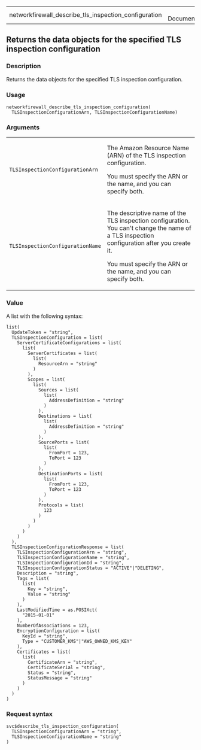 <table style="width: 100%;">
<tbody>
<tr class="odd">
<td>networkfirewall_describe_tls_inspection_configuration</td>
<td style="text-align: right;">R Documentation</td>
</tr>
</tbody>
</table>

## Returns the data objects for the specified TLS inspection configuration

### Description

Returns the data objects for the specified TLS inspection configuration.

### Usage

    networkfirewall_describe_tls_inspection_configuration(
      TLSInspectionConfigurationArn, TLSInspectionConfigurationName)

### Arguments

<table>
<colgroup>
<col style="width: 35%" />
<col style="width: 65%" />
</colgroup>
<tbody>
<tr class="odd">
<td><code
id="networkfirewall_describe_tls_inspection_configuration_:_TLSInspectionConfigurationArn">TLSInspectionConfigurationArn</code></td>
<td><p>The Amazon Resource Name (ARN) of the TLS inspection
configuration.</p>
<p>You must specify the ARN or the name, and you can specify
both.</p></td>
</tr>
<tr class="even">
<td><code
id="networkfirewall_describe_tls_inspection_configuration_:_TLSInspectionConfigurationName">TLSInspectionConfigurationName</code></td>
<td><p>The descriptive name of the TLS inspection configuration. You
can't change the name of a TLS inspection configuration after you create
it.</p>
<p>You must specify the ARN or the name, and you can specify
both.</p></td>
</tr>
</tbody>
</table>

### Value

A list with the following syntax:

    list(
      UpdateToken = "string",
      TLSInspectionConfiguration = list(
        ServerCertificateConfigurations = list(
          list(
            ServerCertificates = list(
              list(
                ResourceArn = "string"
              )
            ),
            Scopes = list(
              list(
                Sources = list(
                  list(
                    AddressDefinition = "string"
                  )
                ),
                Destinations = list(
                  list(
                    AddressDefinition = "string"
                  )
                ),
                SourcePorts = list(
                  list(
                    FromPort = 123,
                    ToPort = 123
                  )
                ),
                DestinationPorts = list(
                  list(
                    FromPort = 123,
                    ToPort = 123
                  )
                ),
                Protocols = list(
                  123
                )
              )
            )
          )
        )
      ),
      TLSInspectionConfigurationResponse = list(
        TLSInspectionConfigurationArn = "string",
        TLSInspectionConfigurationName = "string",
        TLSInspectionConfigurationId = "string",
        TLSInspectionConfigurationStatus = "ACTIVE"|"DELETING",
        Description = "string",
        Tags = list(
          list(
            Key = "string",
            Value = "string"
          )
        ),
        LastModifiedTime = as.POSIXct(
          "2015-01-01"
        ),
        NumberOfAssociations = 123,
        EncryptionConfiguration = list(
          KeyId = "string",
          Type = "CUSTOMER_KMS"|"AWS_OWNED_KMS_KEY"
        ),
        Certificates = list(
          list(
            CertificateArn = "string",
            CertificateSerial = "string",
            Status = "string",
            StatusMessage = "string"
          )
        )
      )
    )

### Request syntax

    svc$describe_tls_inspection_configuration(
      TLSInspectionConfigurationArn = "string",
      TLSInspectionConfigurationName = "string"
    )
